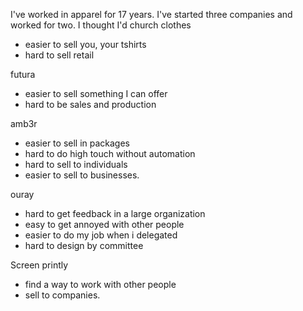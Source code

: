 I've worked in apparel for 17 years. I've started three companies and worked for two.
I thought I'd
church clothes
- easier to sell you, your tshirts
- hard to sell retail

futura
- easier to sell something I can offer
- hard to be sales and production

amb3r
- easier to sell in packages
- hard to do high touch without automation
- hard to sell to individuals
- easier to sell to businesses.

ouray
- hard to get feedback in a large organization
- easy to get annoyed with other people
- easier to do my job when i delegated
- hard to design by committee

Screen printly
- find a way to work with other people
- sell to companies.
